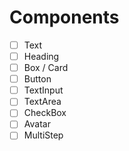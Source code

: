 # Components

- [ ] Text
- [ ] Heading
- [ ] Box / Card
- [ ] Button
- [ ] TextInput
- [ ] TextArea
- [ ] CheckBox
- [ ] Avatar
- [ ] MultiStep
